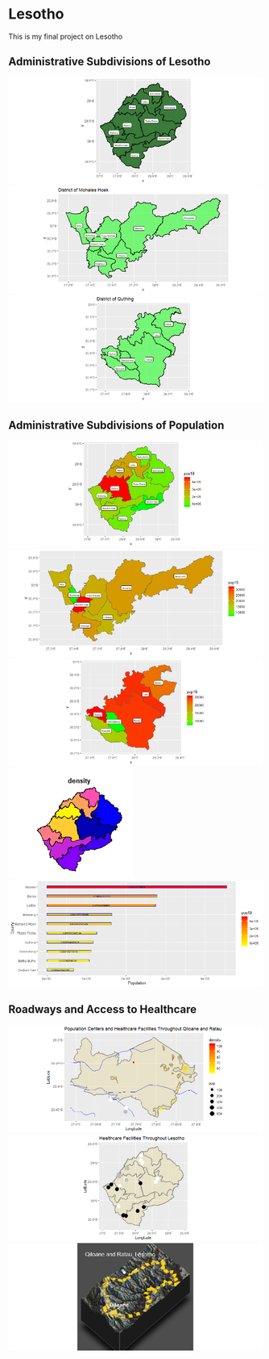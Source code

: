 # Lesotho

This is my final project on Lesotho

## Administrative Subdivisions of Lesotho

![](Project1.png) ![](Hoek.png) ![](Quthing.png)

## Administrative Subdivisions of Population

![](adm1poptotals.png)
![](Hoekpopmap.png)
![](QuthingPopMap.png)
![](DensityPlot.png)
![](barplot.png)

## Roadways and Access to Healthcare 

![](3.png)
![](totalhealthcare.png)
![](4.png)
